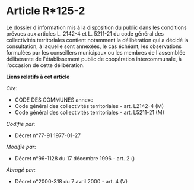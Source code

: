 # Article R*125-2

Le dossier d'information mis à la disposition du public dans les conditions prévues aux articles L. 2142-4 et L. 5211-21 du
code général des collectivités territoriales contient notamment la délibération qui a décidé la consultation, à laquelle sont
annexées, le cas échéant, les observations formulées par les conseillers municipaux ou les membres de l'assemblée délibérante
de l'établissement public de coopération intercommunale, à l'occasion de cette délibération.

**Liens relatifs à cet article**

_Cite_:

  - CODE DES COMMUNES annexe
  - Code général des collectivités territoriales - art. L2142-4 (M)
  - Code général des collectivités territoriales - art. L5211-21 (M)

_Codifié par_:

  - Décret n°77-91 1977-01-27

_Modifié par_:

  - Décret n°96-1128 du 17 décembre 1996 - art. 2 ()

_Abrogé par_:

  - Décret n°2000-318 du 7 avril 2000 - art. 4 (V)
